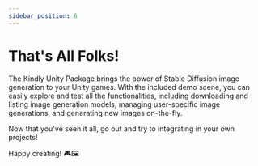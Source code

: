 ```yaml
---
sidebar_position: 6
---
```


# That's All Folks!

The Kindly Unity Package brings the power of Stable Diffusion image generation to your Unity games. With the included demo scene, you can easily explore and test all the functionalities, including downloading and listing image generation models, managing user-specific image generations, and generating new images on-the-fly.

Now that you've seen it all, go out and try to integrating in your own projects!

Happy creating! 🎮🖼️

